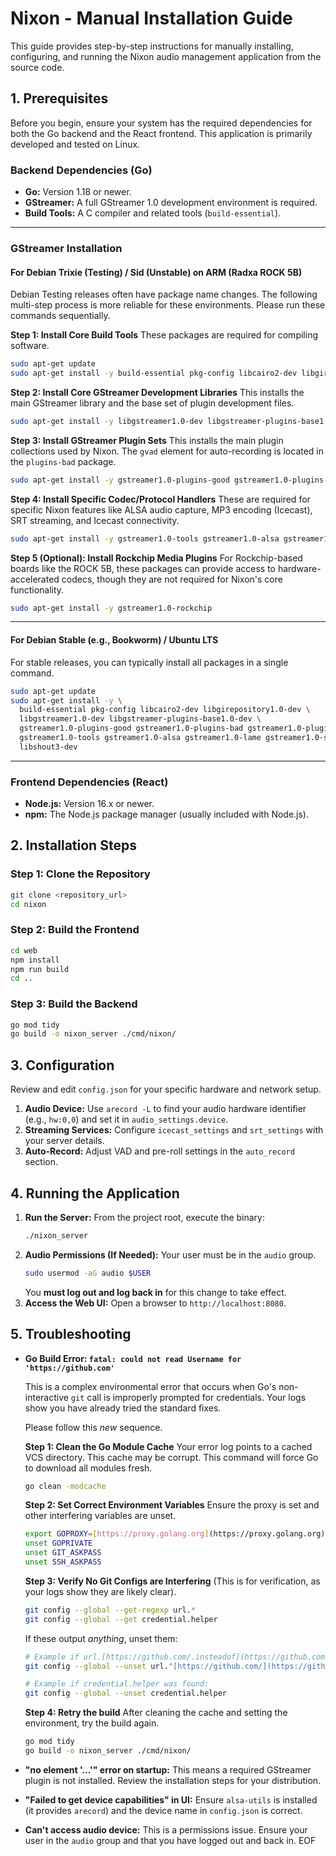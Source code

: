 # Nixon - Manual Installation Guide

This guide provides step-by-step instructions for manually installing, configuring, and running the Nixon audio management application from the source code.


## 1. Prerequisites

Before you begin, ensure your system has the required dependencies for both the Go backend and the React frontend. This application is primarily developed and tested on Linux.

### Backend Dependencies (Go)

* **Go:** Version 1.18 or newer.
* **GStreamer:** A full GStreamer 1.0 development environment is required.
* **Build Tools:** A C compiler and related tools (`build-essential`).

---

### GStreamer Installation

#### For Debian Trixie (Testing) / Sid (Unstable) on ARM (Radxa ROCK 5B)

Debian Testing releases often have package name changes. The following multi-step process is more reliable for these environments. Please run these commands sequentially.

**Step 1: Install Core Build Tools**
These packages are required for compiling software.
```bash
sudo apt-get update
sudo apt-get install -y build-essential pkg-config libcairo2-dev libgirepository1.0-dev
```

**Step 2: Install Core GStreamer Development Libraries**
This installs the main GStreamer library and the base set of plugin development files.
```bash
sudo apt-get install -y libgstreamer1.0-dev libgstreamer-plugins-base1.0-dev
```

**Step 3: Install GStreamer Plugin Sets**
This installs the main plugin collections used by Nixon. The `gvad` element for auto-recording is located in the `plugins-bad` package.
```bash
sudo apt-get install -y gstreamer1.0-plugins-good gstreamer1.0-plugins-bad gstreamer1.0-plugins-ugly
```

**Step 4: Install Specific Codec/Protocol Handlers**
These are required for specific Nixon features like ALSA audio capture, MP3 encoding (Icecast), SRT streaming, and Icecast connectivity.
```bash
sudo apt-get install -y gstreamer1.0-tools gstreamer1.0-alsa gstreamer1.0-lame gstreamer1.0-srt libshout3-dev
```

**Step 5 (Optional): Install Rockchip Media Plugins**
For Rockchip-based boards like the ROCK 5B, these packages can provide access to hardware-accelerated codecs, though they are not required for Nixon's core functionality.
```bash
sudo apt-get install -y gstreamer1.0-rockchip
```

---
#### For Debian Stable (e.g., Bookworm) / Ubuntu LTS

For stable releases, you can typically install all packages in a single command.
```bash
sudo apt-get update
sudo apt-get install -y \
  build-essential pkg-config libcairo2-dev libgirepository1.0-dev \
  libgstreamer1.0-dev libgstreamer-plugins-base1.0-dev \
  gstreamer1.0-plugins-good gstreamer1.0-plugins-bad gstreamer1.0-plugins-ugly \
  gstreamer1.0-tools gstreamer1.0-alsa gstreamer1.0-lame gstreamer1.0-srt \
  libshout3-dev
```
---

### Frontend Dependencies (React)

* **Node.js:** Version 16.x or newer.
* **npm:** The Node.js package manager (usually included with Node.js).

## 2. Installation Steps

### Step 1: Clone the Repository
```bash
git clone <repository_url>
cd nixon
```

### Step 2: Build the Frontend
```bash
cd web
npm install
npm run build
cd ..
```

### Step 3: Build the Backend
```bash
go mod tidy
go build -o nixon_server ./cmd/nixon/
```

## 3. Configuration

Review and edit `config.json` for your specific hardware and network setup.

1.  **Audio Device:** Use `arecord -L` to find your audio hardware identifier (e.g., `hw:0,0`) and set it in `audio_settings.device`.
2.  **Streaming Services:** Configure `icecast_settings` and `srt_settings` with your server details.
3.  **Auto-Record:** Adjust VAD and pre-roll settings in the `auto_record` section.

## 4. Running the Application

1.  **Run the Server:** From the project root, execute the binary:
    ```bash
    ./nixon_server
    ```
2.  **Audio Permissions (If Needed):** Your user must be in the `audio` group.
    ```bash
    sudo usermod -aG audio $USER
    ```
    You **must log out and log back in** for this change to take effect.
3.  **Access the Web UI:** Open a browser to `http://localhost:8080`.

## 5. Troubleshooting

* **Go Build Error: `fatal: could not read Username for 'https://github.com'`**
  
  This is a complex environmental error that occurs when Go's non-interactive `git` call is improperly prompted for credentials. Your logs show you have already tried the standard fixes.

  Please follow this *new* sequence.

  **Step 1: Clean the Go Module Cache**
  Your error log points to a cached VCS directory. This cache may be corrupt. This command will force Go to download all modules fresh.
  ```bash
  go clean -modcache
  ```

  **Step 2: Set Correct Environment Variables**
  Ensure the proxy is set and other interfering variables are unset.
  ```bash
  export GOPROXY=[https://proxy.golang.org](https://proxy.golang.org),direct
  unset GOPRIVATE
  unset GIT_ASKPASS
  unset SSH_ASKPASS
  ```

  **Step 3: Verify No Git Configs are Interfering**
  (This is for verification, as your logs show they are likely clear).
  ```bash
  git config --global --get-regexp url.*
  git config --global --get credential.helper
  ```
  If these output *anything*, unset them:
  ```bash
  # Example if url.[https://github.com/.insteadof](https://github.com/.insteadof) was found:
  git config --global --unset url."[https://github.com/](https://github.com/)".insteadOf

  # Example if credential.helper was found:
  git config --global --unset credential.helper
  ```

  **Step 4: Retry the build**
  After cleaning the cache and setting the environment, try the build again.
  ```bash
  go mod tidy
  go build -o nixon_server ./cmd/nixon/
  ```

* **"no element '...'" error on startup:** This means a required GStreamer plugin is not installed. Review the installation steps for your distribution.

* **"Failed to get device capabilities" in UI:** Ensure `alsa-utils` is installed (it provides `arecord`) and the device name in `config.json` is correct.

* **Can't access audio device:** This is a permissions issue. Ensure your user in the `audio` group and that you have logged out and back in.
EOF